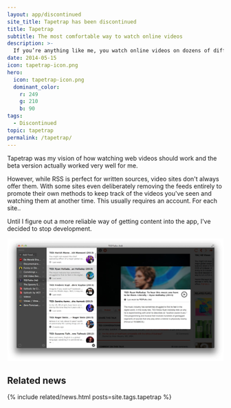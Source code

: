 ```yaml
---
layout: app/discontinued
site_title: Tapetrap has been discontinued
title: Tapetrap
subtitle: The most comfortable way to watch online videos
description: >- 
  If you’re anything like me, you watch online videos on dozens of different websites. I want to keep up with new content and easily browse clips from any site with a feed.
date: 2014-05-15
icon: tapetrap-icon.png
hero: 
  icon: tapetrap-icon.png
  dominant_color: 
    r: 249
    g: 210
    b: 90
tags:
  - Discontinued
topic: tapetrap
permalink: /tapetrap/
---
```


Tapetrap was my vision of how watching web videos should work and the beta version actually worked very well for me.

However, while RSS is perfect for written sources, video sites don't always offer them. With some sites even deliberately removing the feeds entirely to promote their own methods to keep track of the videos you've seen and watching them at another time. This usually requires an account. For each site..

Until I figure out a more reliable way of getting content into the app, I've decided to stop development.

![Screenshot of Tapetrap streaming a video](/assets/img/app/tapetrap-ss-browse.jpg)

## Related news

{% include related/news.html posts=site.tags.tapetrap %}

